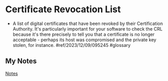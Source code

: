 # Certificate Revocation List
- A list of digital certificates that have been revoked by their Certification Authority. It's particularly important for your software to check the CRL because it's there precisely to tell you that a certificate is no longer acceptable - perhaps its host was compromised and the private key stolen, for instance. #ref/2023/12/09/095245 #glossary 
## My Notes
[Notes](mynotes/certificate-revocation-list-notes.md)
